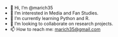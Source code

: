 - 👋 Hi, I’m @marich35
- 👀 I’m interested in Media and Fan Studies.
- 🌱 I’m currently learning Python and R.
- 💞️ I’m looking to collaborate on research projects.
- 📫 How to reach me: marich35@gmail.com

<!---
marich35/marich35 is a ✨ special ✨ repository because its `README.md` (this file) appears on your GitHub profile.
You can click the Preview link to take a look at your changes.
--->
